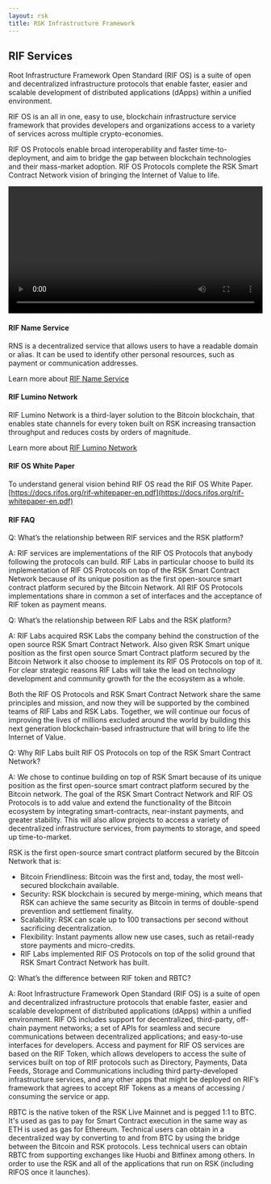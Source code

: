 ```yaml
---
layout: rsk
title: RSK Infrastructure Framework
---
```


## RIF Services

Root Infrastructure Framework Open Standard (RIF OS) is a suite of open and decentralized infrastructure protocols that enable faster, easier and scalable development of distributed applications (dApps) within a unified environment.

RIF OS is an all in one, easy to use, blockchain infrastructure service framework that provides developers and organizations access to a variety of services across multiple crypto-economies.

RIF OS Protocols enable broad interoperability and faster time-to-deployment, and aim to bridge the gap between blockchain technologies and their mass-market adoption. RIF OS Protocols complete the RSK Smart Contract Network vision of bringing the Internet of Value to life.

<div class="video-container">
  <video style="width: 100%" controls src="https://cdn.rifos.org/home_video.mp4"></video>
</div>


#### RIF Name Service

RNS is a decentralized service that allows users to have a readable domain or alias. It can be used to identify other personal resources, such as payment or communication addresses.

Learn more about [RIF Name Service](./rns)

#### RIF Lumino Network 

RIF Lumino Network is a third-layer solution to the Bitcoin blockchain, that enables state channels for every token built on RSK increasing transaction throughput and reduces costs by orders of magnitude.

Learn more about [RIF Lumino Network](./payments/lumino)

#### RIF OS White Paper

To understand general vision behind RIF OS read the RIF OS White Paper.
[https://docs.rifos.org/rif-whitepaper-en.pdf](https://docs.rifos.org/rif-whitepaper-en.pdf)

#### RIF FAQ

Q: What’s the relationship between RIF services and the RSK platform?

A: RIF services are implementations of the RIF OS Protocols that anybody following the protocols can build. RIF Labs in particular choose to build its implementation of RIF OS Protocols on top of the RSK Smart Contract Network because of its unique position as the first open-source smart contract platform secured by the Bitcoin Network. All RIF OS Protocols implementations share in common a set of interfaces and the acceptance of RIF token as payment means.

Q: What’s the relationship between RIF Labs and the RSK platform?

A: RIF Labs acquired RSK Labs the company behind the construction of the open source RSK Smart Contract Network. Also given RSK Smart unique position as the first open source Smart Contract platform secured by the Bitcoin Network it also choose to implement its RIF OS Protocols on top of it. For clear strategic reasons RIF Labs will take the lead on technology development and community growth for the the ecosystem as a whole.

Both the RIF OS Protocols and RSK Smart Contract Network share the same principles and mission, and now they will be supported by the combined teams of RIF Labs and RSK Labs. Together, we will continue our focus of improving the lives of millions excluded around the world by building this next generation blockchain-based infrastructure that will bring to life the Internet of Value.

Q: Why RIF Labs built RIF OS Protocols on top of the RSK Smart Contract Network?

A: We chose to continue building on top of RSK Smart because of its unique position as the first open-source smart contract platform secured by the Bitcoin network. The goal of the RSK Smart Contract Network and RIF OS Protocols is to add value and extend the functionality of the Bitcoin ecosystem by integrating smart-contracts, near-instant payments, and greater stability. This will also allow projects to access a variety of decentralized infrastructure services, from payments to storage, and speed up time-to-market.

RSK is the first open-source smart contract platform secured by the Bitcoin Network that is:

* Bitcoin Friendliness: Bitcoin was the first and, today, the most well-secured blockchain available.
* Security: RSK blockchain is secured by merge-mining, which means that RSK can achieve the same security as Bitcoin in terms of double-spend prevention and settlement finality.
* Scalability: RSK can scale up to 100 transactions per second without sacrificing decentralization.
* Flexibility: Instant payments allow new use cases, such as retail-ready store payments and micro-credits.
* RIF Labs implemented RIF OS Protocols on top of the solid ground that RSK Smart Contract Network has built.

Q: What’s the difference between RIF token and RBTC?

A: Root Infrastructure Framework Open Standard (RIF OS) is a suite of open and decentralized infrastructure protocols that enable faster, easier and scalable development of distributed applications (dApps) within a unified environment. RIF OS includes support for decentralized, third-party, off-chain payment networks; a set of APIs for seamless and secure communications between decentralized applications; and easy-to-use interfaces for developers. Access and payment for RIF OS services are based on the RIF Token, which allows developers to access the suite of services built on top of RIF protocols such as Directory, Payments, Data Feeds, Storage and Communications including third party-developed infrastructure services, and any other apps that might be deployed on RIF’s framework that agrees to accept RIF Tokens as a means of accessing / consuming the service or app. 

RBTC is the native token of the RSK Live Mainnet and is pegged 1:1 to BTC. It's used as gas to pay for Smart Contract execution in the same way as ETH is used as gas for Ethereum. Technical users can obtain in a decentralized way by converting to and from BTC by using the bridge between the Bitcoin and RSK protocols. Less technical users can obtain RBTC from supporting exchanges like Huobi and Bitfinex among others. In order to use the RSK  and all of the applications that run on RSK (including RIFOS once it launches).